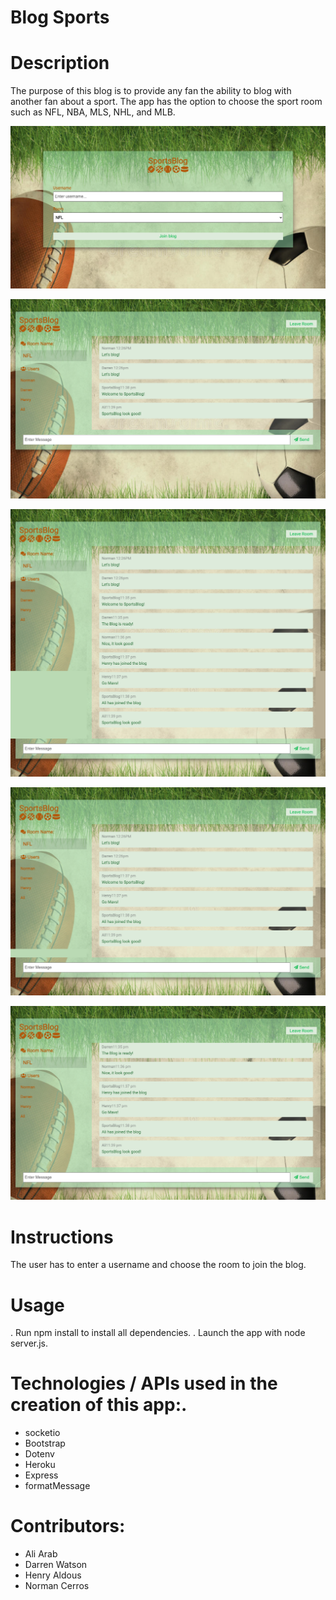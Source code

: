 # Blog Sports

# Description

The purpose of this blog is to provide any fan the ability to blog with another fan about a sport. The app has the option to choose the sport room such as NFL, NBA, MLS, NHL, and MLB.   

<!-- [Heroku app deployed](https://sports-blog-project2.herokuapp.com/) -->

![sportsblog](images/sportsblog.png)

![sportsblogA](images/sportsblogA.png)

![sportsblogD](images/sportsblogD.png)

![sportsblogH](images/sportsblogH.png)

![sportsblogN](images/sportsblogN.png)


 
# Instructions
The user has to enter a username and choose the room to join the blog. 

# Usage
. Run npm install to install all dependencies.
. Launch the app with node server.js.


# Technologies / APIs used in the creation of this app:.

- socketio
- Bootstrap
- Dotenv
- Heroku
- Express
- formatMessage


# Contributors:

- Ali Arab
- Darren Watson 
- Henry Aldous
- Norman Cerros
